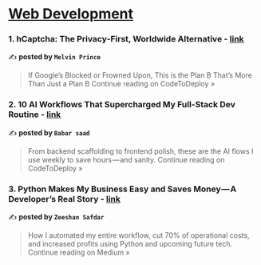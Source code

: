 
<h1><a href=https://medium.com/tag/web-development/recommended target="_blank" rel="noopener noreferrer">Web Development</a></h1>
<h3>1. hCaptcha: The Privacy‑First, Worldwide Alternative - <a href="https://medium.com/codetodeploy/hcaptcha-the-privacy-first-worldwide-alternative-be47a42274ba?source=rss------web_development-5" target="_blank" rel="noopener noreferrer">link</a></h3>

✍️ **posted by `Melvin Prince`**

<blockquote>If Google’s Blocked or Frowned Upon, This is the Plan B That’s More Than Just a Plan B
Continue reading on CodeToDeploy »</blockquote>

<h3>2. 10 AI Workflows That Supercharged My Full-Stack Dev Routine - <a href="https://medium.com/codetodeploy/10-ai-workflows-that-supercharged-my-full-stack-dev-routine-eed289ea8394?source=rss------web_development-5" target="_blank" rel="noopener noreferrer">link</a></h3>

✍️ **posted by `Babar saad`**

<blockquote>From backend scaffolding to frontend polish, these are the AI flows I use weekly to save hours — and sanity.
Continue reading on CodeToDeploy »</blockquote>

<h3>3. Python Makes My Business Easy and Saves Money — A Developer’s Real Story - <a href="https://medium.com/@muhammadzeeshansafdar17/python-makes-my-business-easy-and-saves-money-a-developers-real-story-c7691bb9fc5c?source=rss------web_development-5" target="_blank" rel="noopener noreferrer">link</a></h3>

✍️ **posted by `Zeeshan Safdar`**

<blockquote>How I automated my entire workflow, cut 70% of operational costs, and increased profits using Python and upcoming future tech.
Continue reading on Medium »</blockquote>

